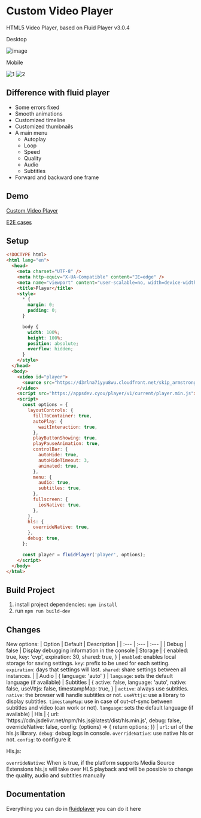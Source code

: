 # Custom Video Player
HTML5 Video Player, based on Fluid Player v3.0.4

Desktop

![image](https://user-images.githubusercontent.com/58922368/141259307-d62c17a0-3e1c-46bb-bc34-c00df375f83e.jpg)

Mobile

![1](https://user-images.githubusercontent.com/58922368/147867823-1d4d4138-958e-4abe-97ce-de0ce6139bd1.jpg)
![2](https://user-images.githubusercontent.com/58922368/147867825-8c5396f7-3a6e-4e64-91fa-d3da4428c4bf.jpg)

## Difference with fluid player
* Some errors fixed
* Smooth animations
* Customized timeline
* Customized thumbnails
* A main menu
    * Autoplay
    * Loop
    * Speed
    * Quality
    * Audio
    * Subtitles
* Forward and backward one frame

## Demo
[Custom Video Player](https://appsdev.cyou/player/demo/)

[E2E cases](https://appsdev.cyou/player/tests/)

## Setup
```HTML
<!DOCTYPE html>
<html lang="en">
  <head>
    <meta charset="UTF-8" />
    <meta http-equiv="X-UA-Compatible" content="IE=edge" />
    <meta name="viewport" content="user-scalable=no, width=device-width, initial-scale=1.0" />
    <title>Player</title>
    <style>
      * {
        margin: 0;
        padding: 0;
      }

      body {
        width: 100%;
        height: 100%;
        position: absolute;
        overflow: hidden;
      }
    </style>
  </head>
  <body>
    <video id="player">
      <source src="https://d3rlna7iyyu8wu.cloudfront.net/skip_armstrong/skip_armstrong_multi_language_subs.m3u8" type="application/x-mpegURL" />
    </video>
    <script src="https://appsdev.cyou/player/v1/current/player.min.js"></script>
    <script>
      const options = {
        layoutControls: {
          fillToContainer: true,
          autoPlay: {
            waitInteraction: true,
          },
          playButtonShowing: true,
          playPauseAnimation: true,
          controlBar: {
            autoHide: true,
            autoHideTimeout: 3,
            animated: true,
          },
          menu: {
            audio: true,
            subtitles: true,
          },
          fullscreen: {
            iosNative: true,
          },
        },
        hls: {
          overrideNative: true,
        },
        debug: true,
      };

      const player = fluidPlayer('player', options);
    </script>
  </body>
</html>
```

## Build Project
1. install project dependencies: `npm install`
2. run `npm run build-dev`

## Changes

New options:
| Option | Default | Description |
| :--- | :--- | :--- |
| Debug | false | Display debugging information in the console
| Storage | { enabled: true, key: 'cvp', expiration: 30, shared: true, } | `enabled`: enables local storage for saving settings. `key`: prefix to be used for each setting. `expiration`: days that settings will last. `shared`: share settings between all instances. |
| Audio | { language: 'auto' } | `language`: sets the default language (if available)
| Subtitles | { active: false, language: 'auto', native: false, useVttjs: false, timestampMap: true, } | `active`: always use subtitles. `native`: the browser will handle subtitles or not. `useVttjs`: use a library to display subtitles. `timestampMap`: use in case of out-of-sync between subtitles and video (can work or not). `language`: sets the default language (if available)
| Hls | { url: 'https<nolink>://cdn.jsdelivr.net/npm/hls.js@latest/dist/hls.min.js', debug: false, overrideNative: false, config: (options) => { return options; }} | `url`: url of the hls.js library. `debug`: debug logs in console. `overrideNative`: use native hls or not. `config`: to configure it

Hls.js:

`overrideNative`: When is true, if the platform supports Media Source Extensions hls.js will take over HLS playback and will be possible to change the quality, audio and subtitles manually

## Documentation
Everything you can do in [fluidplayer](https://docs.fluidplayer.com/) you can do it here
